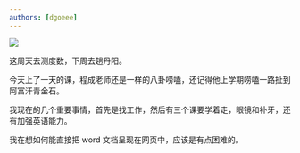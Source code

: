 ```yaml
---
authors: [dgoeee]
---
```


![](https://shp.qpic.cn/cfwebcap/0/43c3def87c3917483ad09277eb6b9251/0/)

这周天去测度数，下周去趟丹阳。

<!--truncate-->

今天上了一天的课，程成老师还是一样的八卦唠嗑，还记得他上学期唠嗑一路扯到阿富汗青金石。

我现在的几个重要事情，首先是找工作，然后有三个课要学着走，眼镜和补牙，还有加强英语能力。

我在想如何能直接把 word 文档呈现在网页中，应该是有点困难的。
